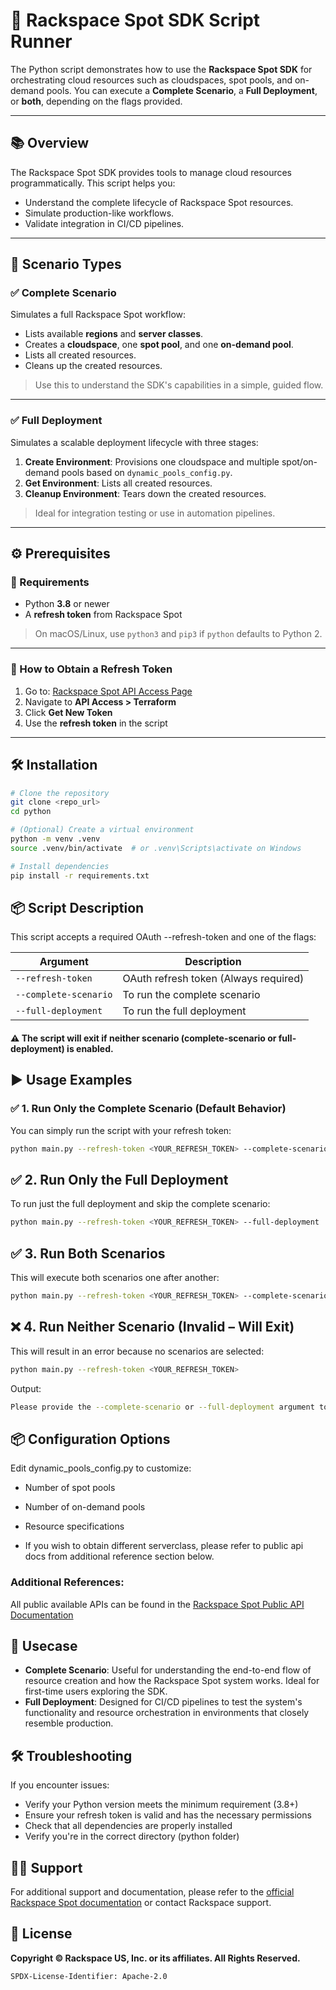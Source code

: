 # 🚀 Rackspace Spot SDK Script Runner

The Python script demonstrates how to use the **Rackspace Spot SDK** for orchestrating cloud resources such as cloudspaces, spot pools, and on-demand pools. You can execute a **Complete Scenario**, a **Full Deployment**, or **both**, depending on the flags provided.

---

## 📚 Overview

The Rackspace Spot SDK provides tools to manage cloud resources programmatically. This script helps you:

- Understand the complete lifecycle of Rackspace Spot resources.
- Simulate production-like workflows.
- Validate integration in CI/CD pipelines.

---

## 🧪 Scenario Types

### ✅ Complete Scenario

Simulates a full Rackspace Spot workflow:

- Lists available **regions** and **server classes**.
- Creates a **cloudspace**, one **spot pool**, and one **on-demand pool**.
- Lists all created resources.
- Cleans up the created resources.

> Use this to understand the SDK's capabilities in a simple, guided flow.

---

### ✅ Full Deployment

Simulates a scalable deployment lifecycle with three stages:

1. **Create Environment**: Provisions one cloudspace and multiple spot/on-demand pools based on `dynamic_pools_config.py`.
2. **Get Environment**: Lists all created resources.
3. **Cleanup Environment**: Tears down the created resources.

> Ideal for integration testing or use in automation pipelines.

---

## ⚙️ Prerequisites

### 🔧 Requirements

- Python **3.8** or newer
- A **refresh token** from Rackspace Spot

> On macOS/Linux, use `python3` and `pip3` if `python` defaults to Python 2.

---

### 🔑 How to Obtain a Refresh Token

1. Go to: [Rackspace Spot API Access Page](https://spot.rackspace.com/ui/api-access/terraform)
2. Navigate to **API Access > Terraform**
3. Click **Get New Token**
4. Use the **refresh token** in the script

---

## 🛠️ Installation

```bash
# Clone the repository
git clone <repo_url>
cd python

# (Optional) Create a virtual environment
python -m venv .venv
source .venv/bin/activate  # or .venv\Scripts\activate on Windows

# Install dependencies
pip install -r requirements.txt
```

## 📦 Script Description
This script accepts a required OAuth --refresh-token and one of the flags:

| Argument                 | Description                               
| ------------------------ | -----------------------------------------
| `--refresh-token`        | OAuth refresh token (Always required)
| `--complete-scenario`    | To run the complete scenario 
| `--full-deployment`      | To run the full deployment


#### ⚠️ The script will exit if neither scenario (complete-scenario or full-deployment) is enabled.

## ▶️ Usage Examples
### ✅ 1. Run Only the Complete Scenario (Default Behavior)
You can simply run the script with your refresh token:

```bash
python main.py --refresh-token <YOUR_REFRESH_TOKEN> --complete-scenario
```

## ✅ 2. Run Only the Full Deployment
To run just the full deployment and skip the complete scenario:

```bash
python main.py --refresh-token <YOUR_REFRESH_TOKEN> --full-deployment
```

## ✅ 3. Run Both Scenarios
This will execute both scenarios one after another:

```bash
python main.py --refresh-token <YOUR_REFRESH_TOKEN> --complete-scenario --full-deployment
```

## ❌ 4. Run Neither Scenario (Invalid – Will Exit)
This will result in an error because no scenarios are selected:

```bash
python main.py --refresh-token <YOUR_REFRESH_TOKEN>
```
Output:

```bash 
Please provide the --complete-scenario or --full-deployment argument to run the examples.
```

## 📦 Configuration Options
Edit dynamic_pools_config.py to customize:

- Number of spot pools

- Number of on-demand pools

- Resource specifications

- If you wish to obtain different serverclass, please refer to public api docs from additional reference section below.

### Additional References:
All public available APIs can be found in the [Rackspace Spot Public API Documentation](https://spot.rackspace.com/rackspace-spot-public-api)

## 🧩 Usecase
- **Complete Scenario**: Useful for understanding the end-to-end flow of resource creation and how the Rackspace Spot system works. Ideal for first-time users exploring the SDK.
- **Full Deployment**: Designed for CI/CD pipelines to test the system's functionality and resource orchestration in environments that closely resemble production.

## 🛠️ Troubleshooting
If you encounter issues:

- Verify your Python version meets the minimum requirement (3.8+)
- Ensure your refresh token is valid and has the necessary permissions
- Check that all dependencies are properly installed
- Verify you're in the correct directory (python folder)

## 🧑‍💻 Support
For additional support and documentation, please refer to the [official Rackspace Spot documentation](https://spot.rackspace.com/docs) or contact Rackspace support.

## 📜 License
**Copyright © Rackspace US, Inc. or its affiliates. All Rights Reserved.**  

`SPDX-License-Identifier: Apache-2.0`